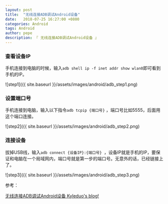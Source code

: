 ```yaml
---
layout: post
title:  "无线连接ADB调试Android设备"
date:   2018-07-25 16:27:00 +0800
categories: Android
tags: Android
author: pepe
description: 『 无线连接ADB调试Android设备 』
---
```


### **查看设备IP**

手机连接到电脑的时候，输入`adb shell ip -f inet addr show wlan0`即可看到手机的IP。

![step1]({{ site.baseurl }}/assets/images/android/adb_step1.png)

### **设置端口号**

手机连接到电脑，输入以下指令`adb tcpip {端口号}` ，端口号比如5555，后面用这个端口连接。

![step2]({{ site.baseurl }}/assets/images/android/adb_step2.png)

### **连接设备**

拔掉USB线，输入`adb connect {设备IP}:{端口号} `，设备IP就是手机的IP，要保证和电脑在一个局域网内，端口号就是第一步的端口号。无意外的话，已经链接上了。

![step3]({{ site.baseurl }}/assets/images/android/adb_step3.png)

参考：

[无线连接ADB调试Android设备 Kyleduo's blog!](https://blog.kyleduo.com/2016/11/11/adb-via-wifi/)